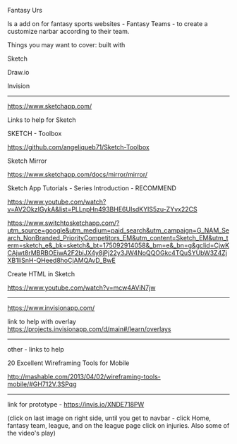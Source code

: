 Fantasy Urs

Is a add on for fantasy sports websites - Fantasy Teams - to create a customize narbar according to their team.


Things you may want to cover: built with

Sketch

Draw.io

Invision

_________________________________________________________________________________________________________

https://www.sketchapp.com/

Links to help for Sketch

SKETCH - Toolbox

https://github.com/angeliqueb71/Sketch-Toolbox

Sketch Mirror

https://www.sketchapp.com/docs/mirror/mirror/

Sketch App Tutorials - Series Introduction - RECOMMEND

https://www.youtube.com/watch?v=AV2OkzIGykA&list=PLLnpHn493BHE6UIsdKYlS5zu-ZYvx22CS

https://www.switchtosketchapp.com/?utm_source=google&utm_medium=paid_search&utm_campaign=G_NAM_Search_NonBranded_PriorityCompetitors_EM&utm_content=Sketch_EM&utm_term=sketch_e&_bk=sketch&_bt=175092914058&_bm=e&_bn=g&gclid=CjwKCAjwt8rMBRBOEiwA2F2biJX4y8jPj22y3JW4NoQQOGkc4TQuSYUbW3Z4ZjXB1IiSnH-QHeed8hoCjAMQAvD_BwE

Create HTML in Sketch

https://www.youtube.com/watch?v=mcw4AViN7jw


_________________________________________________________________________________________________________

https://www.invisionapp.com/

link to help with overlay
https://projects.invisionapp.com/d/main#/learn/overlays

_________________________________________________________________________________________________________

other - links to help 

20 Excellent Wireframing Tools for Mobile

http://mashable.com/2013/04/02/wireframing-tools-mobile/#GH712V.3SPqg

_________________________________________________________________________________________________________



link for prototype - https://invis.io/XNDE718PW

(click on last image on right side, until you get to navbar - click Home, fantasy team, league, and on the league page click on injuries. Also some of the video's play)



